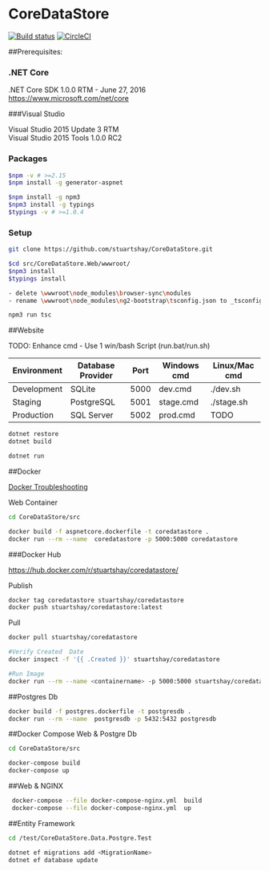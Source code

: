 # CoreDataStore

[![Build status](https://ci.appveyor.com/api/projects/status/4j2ebt69uw0e0wmg/branch/master?svg=true)](https://ci.appveyor.com/project/StuartShay/coredatastore/branch/master)
[![CircleCI](https://circleci.com/gh/stuartshay/CoreDataStore.svg?style=svg)](https://circleci.com/gh/stuartshay/CoreDataStore)

##Prerequisites:

### .NET Core 
.NET Core SDK 1.0.0 RTM  - June 27, 2016    
https://www.microsoft.com/net/core  

###Visual Studio  

Visual Studio 2015 Update 3 RTM     
Visual Studio 2015 Tools 1.0.0 RC2

### Packages 
```bash
$npm -v # >=2.15
$npm install -g generator-aspnet

$npm install -g npm3
$npm3 install -g typings
$typings -v # >=1.0.4
```

### Setup

```bash
git clone https://github.com/stuartshay/CoreDataStore.git
```

```bash
$cd src/CoreDataStore.Web/wwwroot/
$npm3 install
$typings install
```

```bash
- delete \wwwroot\node_modules\browser-sync\modules
- rename \wwwroot\node_modules\ng2-bootstrap\tsconfig.json to _tsconfig.json
```

```bash
npm3 run tsc
```

##Website

TODO: Enhance cmd - Use 1 win/bash Script (run.bat/run.sh)    

| Environment   | Database Provider     | Port  | Windows cmd  | Linux/Mac cmd
|---------------| ----------------------|:-----:|--------------|--------------
| Development   | SQLite                | 5000  | dev.cmd      | ./dev.sh   
| Staging       | PostgreSQL            | 5001  | stage.cmd    | ./stage.sh
| Production    | SQL Server            | 5002  | prod.cmd     | TODO


```bash
dotnet restore
dotnet build

dotnet run
```
##Docker   

[Docker Troubleshooting](src/docker/README.md)


Web Container
```bash
cd CoreDataStore/src

docker build -f aspnetcore.dockerfile -t coredatastore . 
docker run --rm --name  coredatastore -p 5000:5000 coredatastore
```

###Docker Hub

https://hub.docker.com/r/stuartshay/coredatastore/      

Publish
```bash
docker tag coredatastore stuartshay/coredatastore
docker push stuartshay/coredatastore:latest
```

Pull
```bash
docker pull stuartshay/coredatastore

#Verify Created  Date
docker inspect -f '{{ .Created }}' stuartshay/coredatastore 

#Run Image 
docker run --rm --name <containername> -p 5000:5000 stuartshay/coredatastore
```

##Postgres Db

```bash
docker build -f postgres.dockerfile -t postgresdb .
docker run --rm --name  postgresdb -p 5432:5432 postgresdb
```

##Docker Compose Web & Postgre Db

```bash
cd CoreDataStore/src

docker-compose build 
docker-compose up
```

##Web & NGINX

```bash
 docker-compose --file docker-compose-nginx.yml  build 
 docker-compose --file docker-compose-nginx.yml  up
```

##Entity Framework

```bash
cd /test/CoreDataStore.Data.Postgre.Test

dotnet ef migrations add <MigrationName>
dotnet ef database update
```


